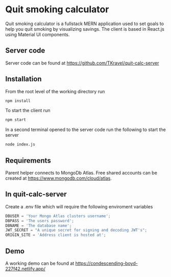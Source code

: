 # Quit smoking calculator

Quit smoking calculator is a fullstack MERN application used to set goals to help you quit smoking by visualizing savings. The client is based in React.js using Material UI components.

## Server code

Server code can be found at https://github.com/TKravel/quit-calc-server

## Installation

From the root level of the working directory run

```bash
npm install
```

To start the client run

```bash
npm start
```

In a second terminal opened to the server code run the following to start the server

```bash
node index.js
```

## Requirements

Parent helper connects to MongoDb Atlas. Free shared accounts can be created at https://www.mongodb.com/cloud/atlas.

## In quit-calc-server

Create a .env file which will require the following enviroment variables

```javascript
DBUSER = 'Your Mongo Atlas clusters username';
DBPASS = 'The users password';
DBNAME = 'The database name';
JWT_SECRET = "A unique secret for signing and decoding JWT's";
ORIGIN_SITE = 'Address client is hosted at';
```

## Demo

A working demo can be found at https://condescending-boyd-227f42.netlify.app/
